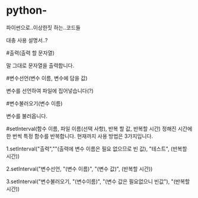 # python-
파이썬으로..이상한짓 하는..코드들

대충 사용 설명서..?

#출력(출력 할 문자열)

말 그대로 문자열을 출력합니다.

#변수선언(변수 이름, 변수에 담을 값)

변수를 선언하여 파일에 집어넣습니다(?)

#변수불러오기(변수 이름)

변수를 불러옵니다.

#setInterval(함수 이름, 파일 이름(선택 사항), 반복 할 값, 반복할 시간)
정해진 시간에 한 번씩 특정 함수를 반복합니다.
현재까지 사용 방법은 3가지입니다.


1.setInterval("출력",""(출력에 변수 이름은 필요 없으므로 빈 값), "테스트", (반복할 시간))



2.setInterval("변수선언, "(변수 이름)", "(변수 값)", (반복할 시간))



3.setInterval("변수불러오기, "(변수이름)", "(변수 값은 필요없으니 빈값"), "(반복할 시간))
